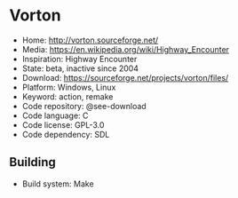 # Vorton

- Home: http://vorton.sourceforge.net/
- Media: https://en.wikipedia.org/wiki/Highway_Encounter
- Inspiration: Highway Encounter
- State: beta, inactive since 2004
- Download: https://sourceforge.net/projects/vorton/files/
- Platform: Windows, Linux
- Keyword: action, remake
- Code repository: @see-download
- Code language: C
- Code license: GPL-3.0
- Code dependency: SDL

## Building

- Build system: Make
